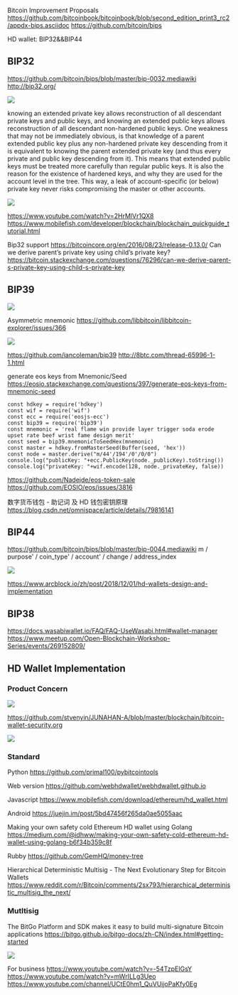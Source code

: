 
Bitcoin Improvement Proposals
https://github.com/bitcoinbook/bitcoinbook/blob/second_edition_print3_rc2/appdx-bips.asciidoc
https://github.com/bitcoin/bips


HD wallet: BIP32&&BIP44

## BIP32
https://github.com/bitcoin/bips/blob/master/bip-0032.mediawiki
http://bip32.org/

![](/docs/docs_image/blockchain/btc/btc_bip01.png)

knowing an extended private key allows reconstruction of all descendant private keys and public keys, and knowing an extended public keys allows reconstruction of all descendant non-hardened public keys. 
One weakness that may not be immediately obvious, is that knowledge of a parent extended public key plus any non-hardened private key descending from it is equivalent to knowing the parent extended private key (and thus every private and public key descending from it). This means that extended public keys must be treated more carefully than regular public keys. It is also the reason for the existence of hardened keys, and why they are used for the account level in the tree. This way, a leak of account-specific (or below) private key never risks compromising the master or other accounts. 

![](/docs/docs_image/blockchain/btc/btc_bip02.png)

https://www.youtube.com/watch?v=2HrMlVr1QX8
https://www.mobilefish.com/developer/blockchain/blockchain_quickguide_tutorial.html

Bip32 support
https://bitcoincore.org/en/2016/08/23/release-0.13.0/
Can we derive parent’s private key using child’s private key? https://bitcoin.stackexchange.com/questions/76296/can-we-derive-parent-s-private-key-using-child-s-private-key

## BIP39

![](/docs/docs_image/blockchain/btc/btc_bip03_01.png)

Asymmetric mnemonic
https://github.com/libbitcoin/libbitcoin-explorer/issues/366

![](/docs/docs_image/blockchain/btc/btc_bip03.png)

https://github.com/iancoleman/bip39
http://8btc.com/thread-65996-1-1.html

generate eos keys from Mnemonic/Seed
https://eosio.stackexchange.com/questions/397/generate-eos-keys-from-mnemonic-seed

```
const hdkey = require('hdkey')
const wif = require('wif')
const ecc = require('eosjs-ecc')
const bip39 = require('bip39')
const mnemonic = 'real flame win provide layer trigger soda erode upset rate beef wrist fame design merit'
const seed = bip39.mnemonicToSeedHex(mnemonic)
const master = hdkey.fromMasterSeed(Buffer(seed, 'hex'))
const node = master.derive("m/44'/194'/0'/0/0")
console.log("publicKey: "+ecc.PublicKey(node._publicKey).toString())
console.log("privateKey: "+wif.encode(128, node._privateKey, false))
```

https://github.com/Nadejde/eos-token-sale
https://github.com/EOSIO/eos/issues/3816

数字货币钱包 - 助记词 及 HD 钱包密钥原理 https://blog.csdn.net/omnispace/article/details/79816141

## BIP44

https://github.com/bitcoin/bips/blob/master/bip-0044.mediawiki
m / purpose' / coin_type' / account' / change / address_index

![](/docs/docs_image/blockchain/btc/btc_bip04.png)

https://www.arcblock.io/zh/post/2018/12/01/hd-wallets-design-and-implementation

## BIP38
https://docs.wasabiwallet.io/FAQ/FAQ-UseWasabi.html#wallet-manager
https://www.meetup.com/Open-Blockchain-Workshop-Series/events/269152809/


## HD Wallet Implementation

### Product Concern

![](/docs/docs_image/blockchain/btc/btc_bip06.png)

https://github.com/stvenyin/JUNAHAN-A/blob/master/blockchain/bitcoin-wallet-security.org

![](/docs/docs_image/blockchain/btc/btc_bip07.png)

### Standard

Python
https://github.com/primal100/pybitcointools

Web version
https://github.com/webhdwallet/webhdwallet.github.io

Javascript 
https://www.mobilefish.com/download/ethereum/hd_wallet.html

Android 
https://juejin.im/post/5bd47456f265da0ae5055aac

Making your own safety cold Ethereum HD wallet using Golang https://medium.com/@idhww/making-your-own-safety-cold-ethereum-hd-wallet-using-golang-b6f34b359c8f


Rubby 
https://github.com/GemHQ/money-tree

Hierarchical Deterministic Multisig - The Next Evolutionary Step for Bitcoin Wallets https://www.reddit.com/r/Bitcoin/comments/2sx793/hierarchical_deterministic_multisig_the_next/

### Mutltisig
The BitGo Platform and SDK makes it easy to build multi-signature Bitcoin applications
https://bitgo.github.io/bitgo-docs/zh-CN/index.html#getting-started

![](/docs/docs_image/blockchain/btc/btc_bip05.png)

For business 
https://www.youtube.com/watch?v=-54TzpEIGsY
https://www.youtube.com/watch?v=mWrILLg3Ueo
https://www.youtube.com/channel/UCtE0hm1_QuVUijoPaKfy0Eg


